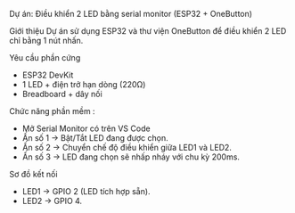Dự án: Điều khiển 2 LED bằng serial monitor (ESP32 + OneButton)

Giới thiệu
Dự án sử dụng ESP32 và thư viện OneButton để điều khiển 2 LED chỉ bằng 1 nút nhấn.

Yêu cầu phần cứng
- ESP32 DevKit  
- 1 LED + điện trở hạn dòng (220Ω) 
- Breadboard + dây nối  

Chức năng phần mềm :
- Mở Serial Monitor có trên VS Code
- Ấn số 1 → Bật/Tắt LED đang được chọn.  
- Ấn số 2 → Chuyển chế độ điều khiển giữa LED1 và LED2.  
- Ấn số 3 → LED đang chọn sẽ nhấp nháy với chu kỳ 200ms.  

Sơ đồ kết nối
- LED1 → GPIO 2 (LED tích hợp sẵn).  
- LED2 → GPIO 4.  


 

